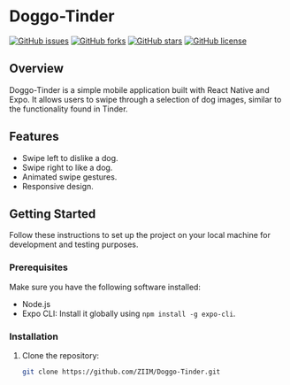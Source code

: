 # Doggo-Tinder

[![GitHub issues](https://img.shields.io/github/issues/ZIIM/Doggo-Tinder)](https://github.com/ZIIM/Doggo-Tinder/issues)
[![GitHub forks](https://img.shields.io/github/forks/ZIIM/Doggo-Tinder)](https://github.com/ZIIM/Doggo-Tinder/network)
[![GitHub stars](https://img.shields.io/github/stars/ZIIM/Doggo-Tinder)](https://github.com/ZIIM/Doggo-Tinder/stargazers)
[![GitHub license](https://img.shields.io/github/license/ZIIM/Doggo-Tinder)](https://github.com/ZIIM/Doggo-Tinder/blob/main/LICENSE)

## Overview

Doggo-Tinder is a simple mobile application built with React Native and Expo. It allows users to swipe through a selection of dog images, similar to the functionality found in Tinder.

## Features

- Swipe left to dislike a dog.
- Swipe right to like a dog.
- Animated swipe gestures.
- Responsive design.

## Getting Started

Follow these instructions to set up the project on your local machine for development and testing purposes.

### Prerequisites

Make sure you have the following software installed:

- Node.js
- Expo CLI: Install it globally using `npm install -g expo-cli`.

### Installation

1. Clone the repository:

   ```sh
   git clone https://github.com/ZIIM/Doggo-Tinder.git